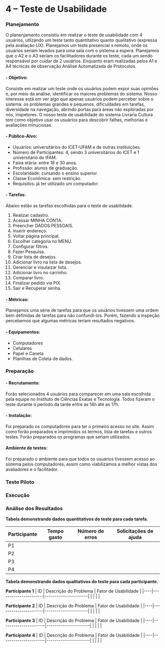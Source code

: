 # 4 – Teste de Usabilidade

### Planejamento
O planenjamento consistiu em realizar o teste de usabilidade com 4 usuários, utlizando um teste tanto quantitativo quanto qualitativo (expressa pela avaliação UX). Planejamos um teste presencial x remoto, onde os usuários seriam levados para uma sala com o sistema a espera. 
Planejamos que o A2 e o A3 seriam os facilitadores durante os teste, cada um sendo responsável por cuidar de 2 usuários. Enquanto eram realizadas pelos A1 e A4 técnicas de observação Análise Automatizada de Protocolos.

#### - Objetivo:
Consiste em realizar um teste onde os usuários podem expor suas opiniões e, por meio da análise, identificar os maiores problemas do sistema. Nosso interesse está em ver algo que apenas usuários podem perceber sobre o sistema: os problemas grandes e pequenos, dificuldades em tarefas, diversidade na navegação, abrindo portas para áreas não exploradas por nós, inspetores. O nosso teste de usabilidade do sistema Livraria Cultura tem como objetivo usar os usuários para descobrir falhas, melhorias e avaliações minuciosas.

#### - Público-Alvo:
* Usuários: universitários do ICET-UFAM e de outras instituições.
* Número de Participantes: 4, sendo 3 universitários do ICET e 1 universitário do IFAM.
* Faixa etária: entre 18 e 30 anos.
* Profissão: alunos de graduação.
* Escolaridade: cursando o ensino superior.
* Classe Econômica: sem restrição.
* Requisitos: já ter utilizado um computador.

#### - Tarefas:
Abaixo estão as tarefas escolhidas para o teste de usabilidade.
1. Realizar cadastro.
2. Acessar MINHA CONTA.
3. Preencher DADOS PESSOAIS.
4. Inserir endereço.
5. Voltar página principal.
6. Escolher categoria no MENU.
7. Configurar filtros.
8. Fazer Pesquisa.
9. Criar lista de desejos.
10. Adicionar livro na lista de desejos.
11. Gerenciar e visulaizar lista.
12. Adicionar livro no carrinho.
13. Comparar livro.
14. Finalizar pedido via PIX.
15. Sair e Recuperar senha.

#### - Métricas:
Planejamos uma série de tarefas para que os usuários tivessem uma ordem bem definidas de tarefas para não confundi-los. Porém, fazendo a inspeção percebemos que algumas métricas teriam resultados negativos.

#### - Equipamentos:
* Computadores
* Celulares
* Papel e Caneta
* Planilhas de Coleta de dados.

### Preparação
#### - Recrutamento:
Forão selecionados 4 usuários para comparecer em uma sala escolhida pela equipe no Instituto de Ciências Exatas e Tecnologia. Todos fizeram o teste durante o período da tarde entre as 14h até as 17h.

#### - Instalação:
Foi preparado os computadores para ter o primeiro acesso no site. Assim como forão preparados e imprimidos os termos, lista de tarefas e outros testes. Forão preparados os programas que seriam utilizados.

#### Ambiente de testes:
Foi preparado o ambiente para que todos os usuários tivessem acesso ao sistema pelos computadores, assim como viabilizamos a melhor vistas dos avaliadores e o facilitador.

### Teste Piloto


### Execução


### Análise dos Resultados

**Tabela demonstrando dados quantitativos do teste para cada tarefa.**

| Participante | Tempo gasto | Número de erros | Solicitações de ajuda |
|--------------|-------------|------------------|-----------------------|
| P1           |             |                  |                       |
| P2           |             |                  |                       |
| P3           |             |                  |                       |
| P4           |             |                  |                       |

**Tabela demonstrando dados qualitativos do teste para cada participante.**

**Participante 1**
| ID | Descrição do Problema | Fator de Usabilidade |
|----|----------------------|----------------------|
|    |                      |                      |

**Participante 2**
| ID | Descrição do Problema | Fator de Usabilidade |
|----|----------------------|----------------------|
|    |                      |                      |

**Participante 3**
| ID | Descrição do Problema | Fator de Usabilidade |
|----|----------------------|----------------------|
|    |                      |                      |

**Participante 4**
| ID | Descrição do Problema | Fator de Usabilidade |
|----|----------------------|----------------------|
|    |                      |                      |

